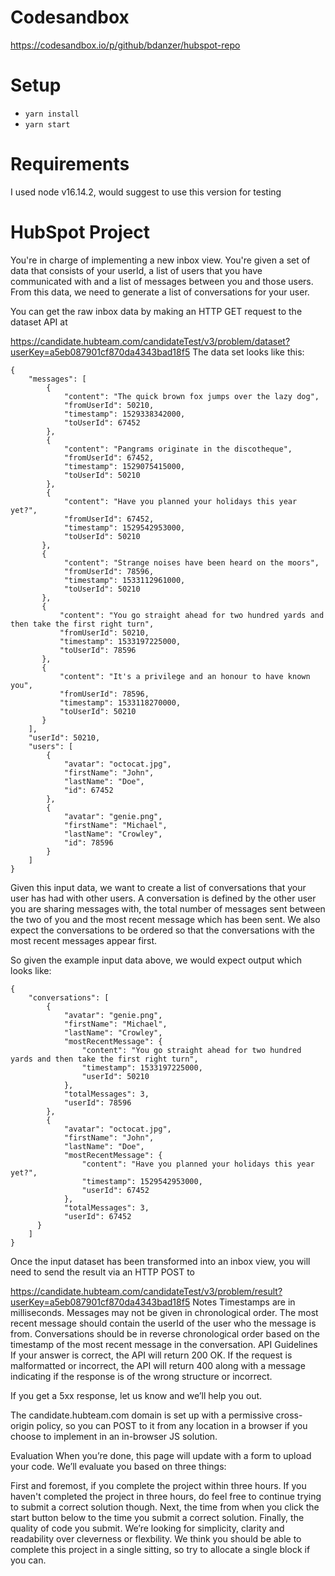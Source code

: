 # Codesandbox

https://codesandbox.io/p/github/bdanzer/hubspot-repo

# Setup

- `yarn install`
- `yarn start`

# Requirements

I used node v16.14.2, would suggest to use this version for testing

# HubSpot Project

You're in charge of implementing a new inbox view. You're given a set of data that consists of your userId, a list of users that you have communicated with and a list of messages between you and those users. From this data, we need to generate a list of conversations for your user.

You can get the raw inbox data by making an HTTP GET request to the dataset API at

https://candidate.hubteam.com/candidateTest/v3/problem/dataset?userKey=a5eb087901cf870da4343bad18f5
The data set looks like this:

```
{
    "messages": [
        {
            "content": "The quick brown fox jumps over the lazy dog",
            "fromUserId": 50210,
            "timestamp": 1529338342000,
            "toUserId": 67452
        },
        {
            "content": "Pangrams originate in the discotheque",
            "fromUserId": 67452,
            "timestamp": 1529075415000,
            "toUserId": 50210
        },
        {
            "content": "Have you planned your holidays this year yet?",
            "fromUserId": 67452,
            "timestamp": 1529542953000,
            "toUserId": 50210
       },
       {
            "content": "Strange noises have been heard on the moors",
            "fromUserId": 78596,
            "timestamp": 1533112961000,
            "toUserId": 50210
       },
       {
           "content": "You go straight ahead for two hundred yards and then take the first right turn",
           "fromUserId": 50210,
           "timestamp": 1533197225000,
           "toUserId": 78596
       },
       {
           "content": "It's a privilege and an honour to have known you",
           "fromUserId": 78596,
           "timestamp": 1533118270000,
           "toUserId": 50210
       }
    ],
    "userId": 50210,
    "users": [
        {
            "avatar": "octocat.jpg",
            "firstName": "John",
            "lastName": "Doe",
            "id": 67452
        },
        {
            "avatar": "genie.png",
            "firstName": "Michael",
            "lastName": "Crowley",
            "id": 78596
        }
    ]
}
```

Given this input data, we want to create a list of conversations that your user has had with other users. A conversation is defined by the other user you are sharing messages with, the total number of messages sent between the two of you and the most recent message which has been sent. We also expect the conversations to be ordered so that the conversations with the most recent messages appear first.

So given the example input data above, we would expect output which looks like:

```
{
    "conversations": [
        {
            "avatar": "genie.png",
            "firstName": "Michael",
            "lastName": "Crowley",
            "mostRecentMessage": {
                "content": "You go straight ahead for two hundred yards and then take the first right turn",
                "timestamp": 1533197225000,
                "userId": 50210
            },
            "totalMessages": 3,
            "userId": 78596
        },
        {
            "avatar": "octocat.jpg",
            "firstName": "John",
            "lastName": "Doe",
            "mostRecentMessage": {
                "content": "Have you planned your holidays this year yet?",
                "timestamp": 1529542953000,
                "userId": 67452
            },
            "totalMessages": 3,
            "userId": 67452
      }
    ]
}
```

Once the input dataset has been transformed into an inbox view, you will need to send the result via an HTTP POST to

https://candidate.hubteam.com/candidateTest/v3/problem/result?userKey=a5eb087901cf870da4343bad18f5
Notes
Timestamps are in milliseconds.
Messages may not be given in chronological order.
The most recent message should contain the userId of the user who the message is from.
Conversations should be in reverse chronological order based on the timestamp of the most recent message in the conversation.
API Guidelines
If your answer is correct, the API will return 200 OK. If the request is malformatted or incorrect, the API will return 400 along with a message indicating if the response is of the wrong structure or incorrect.

If you get a 5xx response, let us know and we’ll help you out.

The candidate.hubteam.com domain is set up with a permissive cross-origin policy, so you can POST to it from any location in a browser if you choose to implement in an in-browser JS solution.

Evaluation
When you’re done, this page will update with a form to upload your code. We’ll evaluate you based on three things:

First and foremost, if you complete the project within three hours. If you haven't completed the project in three hours, do feel free to continue trying to submit a correct solution though.
Next, the time from when you click the start button below to the time you submit a correct solution.
Finally, the quality of code you submit. We’re looking for simplicity, clarity and readability over cleverness or flexbility.
We think you should be able to complete this project in a single sitting, so try to allocate a single block if you can.
